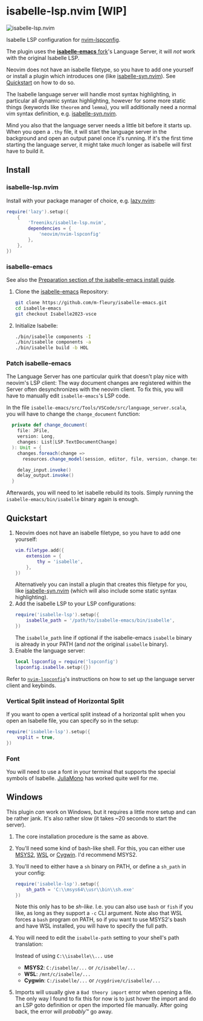 # isabelle-lsp.nvim \[WIP\]

![isabelle-lsp.nvim](https://github.com/Treeniks/isabelle-lsp.nvim/assets/56131826/2ce8bef0-9176-43e0-a12c-13969f1ea91d)

Isabelle LSP configuration for [nvim-lspconfig](https://github.com/neovim/nvim-lspconfig).

The plugin uses the [**isabelle-emacs** fork](https://github.com/m-fleury/isabelle-emacs)'s Language Server, it will *not* work with the original Isabelle LSP.

Neovim does not have an isabelle filetype, so you have to add one yourself or install a plugin which introduces one (like [isabelle-syn.nvim](https://github.com/Treeniks/isabelle-syn.nvim)). See [Quickstart](#Quickstart) on how to do so.

The Isabelle language server will handle most syntax highlighting, in particular all dynamic syntax highlighting, however for some more static things (keywords like `theorem` and `lemma`), you will additionally need a normal vim syntax definition, e.g. [isabelle-syn.nvim](https://github.com/Treeniks/isabelle-syn.nvim).

Mind you also that the language server needs a little bit before it starts up. When you open a `.thy` file, it will start the language server in the background and open an output panel once it's running. If it's the first time starting the language server, it might take *much* longer as isabelle will first have to build it.

## Install

### isabelle-lsp.nvim

Install with your package manager of choice, e.g. [lazy.nvim](https://github.com/folke/lazy.nvim):
```lua
require('lazy').setup({
    {
        'Treeniks/isabelle-lsp.nvim',
        dependencies = {
            'neovim/nvim-lspconfig'
        },
    },
})
```

### isabelle-emacs

See also the [Preparation section of the isabelle-emacs install guide](https://github.com/m-fleury/isabelle-emacs/blob/Isabelle2023-vsce/src/Tools/emacs-lsp/spacemacs_layers/isabelle/README.org#preparation).

1. Clone the [isabelle-emacs](https://github.com/m-fleury/isabelle-emacs) Repository:
    ```sh
    git clone https://github.com/m-fleury/isabelle-emacs.git
    cd isabelle-emacs
    git checkout Isabelle2023-vsce
    ```
2. Initialize Isabelle:
    ```sh
    ./bin/isabelle components -I
    ./bin/isabelle components -a
    ./bin/isabelle build -b HOL
    ```

### Patch isabelle-emacs

The Language Server has one particular quirk that doesn't play nice with neovim's LSP client: The way document changes are registered within the Server often desynchronizes with the neovim client. To fix this, you will have to manually edit `isabelle-emacs`'s LSP code.

In the file `isabelle-emacs/src/Tools/VSCode/src/language_server.scala`, you will have to change the `change_document` function:
```scala
  private def change_document(
    file: JFile,
    version: Long,
    changes: List[LSP.TextDocumentChange]
  ): Unit = {
    changes.foreach(change =>
      resources.change_model(session, editor, file, version, change.text, change.range))

    delay_input.invoke()
    delay_output.invoke()
  }
```
Afterwards, you will need to let isabelle rebuild its tools. Simply running the `isabelle-emacs/bin/isabelle` binary again is enough.

## Quickstart

1. Neovim does not have an isabelle filetype, so you have to add one yourself:
    ```lua
    vim.filetype.add({
        extension = {
            thy = 'isabelle',
        },
    })
    ```
    Alternatively you can install a plugin that creates this filetype for you, like [isabelle-syn.nvim](https://github.com/Treeniks/isabelle-syn.nvim) (which will also include some static syntax highlighting).
2. Add the isabelle LSP to your LSP configurations:
    ```lua
    require('isabelle-lsp').setup({
        isabelle_path = '/path/to/isabelle-emacs/bin/isabelle',
    })
    ```
    The `isabelle_path` line if optional if the isabelle-emacs `isabelle` binary is already in your PATH (and *not* the original `isabelle` binary).
3. Enable the language server:
    ```lua
    local lspconfig = require('lspconfig')
    lspconfig.isabelle.setup({})
    ```

Refer to [`nvim-lspconfig`](https://github.com/neovim/nvim-lspconfig)'s instructions on how to set up the language server client and keybinds.

### Vertical Split instead of Horizontal Split

If you want to open a vertical split instead of a horizontal split when you open an Isabelle file, you can specify so in the setup:
```lua
require('isabelle-lsp').setup({
    vsplit = true,
})
```

### Font

You will need to use a font in your terminal that supports the special symbols of Isabelle. [JuliaMono](https://juliamono.netlify.app) has worked quite well for me.

## Windows

This plugin *can* work on Windows, but it requires a little more setup and can be rather jank. It's also rather slow (it takes ~20 seconds to start the server).

1. The core installation procedure is the same as above.
2. You'll need some kind of bash-like shell. For this, you can either use [MSYS2](https://www.msys2.org/), [WSL](https://learn.microsoft.com/en-us/windows/wsl/install) or [Cygwin](https://www.cygwin.com/). I'd recommend MSYS2.
3. You'll need to either have a `sh` binary on PATH, or define a `sh_path` in your config:
    ```lua
    require('isabelle-lsp').setup({
        sh_path = 'C:\\msys64\\usr\\bin\\sh.exe'
    })
    ```
    Note this only has to be *sh-like*. I.e. you can also use `bash` or `fish` if you like, as long as they support a `-c` CLI argument.
    Note also that WSL forces a `bash` program on PATH, so if you want to use MSYS2's bash and have WSL installed, you will have to specify the full path.
4. You will need to edit the `isabelle-path` setting to your shell's path translation:

    Instead of using `C:\\isabelle\\...` use
    - **MSYS2**: `C:/isabelle/...` or `/c/isabelle/...`
    - **WSL**: `/mnt/c/isabelle/...`
    - **Cygwin**: `C:/isabelle/...` or `/cygdrive/c/isabelle/...`
5. Imports will usually give a `Bad theory import` error when opening a file. The only way I found to fix this for now is to just hover the import and do an LSP goto definition or open the imported file manually. After going back, the error will *probably*™ go away.
